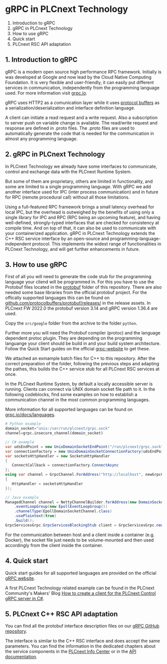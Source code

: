 # gRPC in PLCnext Technology

1. Introduction to gRPC
2. gRPC in PLCnext Technology
3. How to use gRPC
4. Quick start
5. PLCnext RSC API adaptation

## 1. Introduction to gRPC

gRPC is a modern open source high performance RPC framework. Initially is was developed at Google and now lead by the Cloud Native Computing Foundation. It is very flexible and user-friendly, it can easily put different services in communication, independently from the programming language used. For more information visit [grpc.io](https://grpc.io).

gRPC uses HTTP2 as a comunication layer while it uses [protocol buffers](https://developers.google.com/protocol-buffers/) as a serialization/deserialization and interface definition language.

A client can initiate a read request and a write request. Also a subscription to server push on variable change is available. The read/write request and response are defined in .proto files. The .proto files are used to automatically generate the code that is needed for the communication in almost any programming language.

## 2. gRPC in PLCnext Technology

In PLCnext Technology we already have some interfaces to communicate, control and exchange data with the PLCnext Runtime System.

But some of them are proprietary, others are limited in functionality, and some are limited to a single programming language.  With gRPC we add another interface used for IPC (inter process communication) and in future for RPC (remote procedural call) without all those limitations.

Using a full-featured RPC framework brings a small latency overhead for local IPC, but the overhead is outweighed by the benefits of using only a single library for IPC and RPC (RPC being an upcoming feature), and having well-defined, strongly-typed interfaces that are checked for consistency at compile time. And on top of that, it can also be used to communicate with your containerized application. gRPC in PLCnext Technology extends the C++ RSC service interface by an open-source and programming-language-independent protocol. This implements the widest range of functionalities in PLCnext Technology, and will get further enhancements in future.

## 3. How to use gRPC

First of all you will need to generate the code stub for the programming language your cliend will be programmed in. For this you have to use the Protobuf files located in the [protobuf](/protobuf) folder of this repository. There are also needed some base libraries from the official protobuf project. For the offically supported languages this can be found on [github.com/protocolbuffers/protobuf/releases/](https://github.com/protocolbuffers/protobuf/releases/) in the release assets. In PLCnext FW 2022.0 the protobuf version 3.14 and gRPC version 1.36.4 are used.

Copy the ``src/google`` folder from the archive to the folder ``python``.

Further more you will need the Protobuf compiler (protoc) and the language dependent protoc plugin. They are depending on the programming languange your client should be build in and your build system architecture. Follow the Quick Start guides on the official [grpc-website](https://grpc.io/docs/languages/) to get these.

We attached an exmample batch files for C++ to this repository. After the correct preparation of the folder, following the previous steps and adapting the pathes, this builds the C++ service stub for all PLCnext RSC services at once.

In the PLCnext Runtime System, by default a locally accessible server is running. Clients can connect via UNIX domain socket file path to it. In the following codeblocks, find some examples on how to establish a communication channel in the most common programming languages.

More information for all supported languages can be found on [grpc.io/docs/languages](https://grpc.io/docs/languages/).

```python
# Python example
domain_socket="unix:/var/run/plcnext/grpc.sock"
channel=grpc.insecure_channel(domain_socket)
```

```csharp
// C# example
var udsEndPoint = new UnixDomainSocketEndPoint("/run/plcnext/grpc.sock");
var connectionFactory = new UnixDomainSocketConnectionFactory(udsEndPoint);
var socketsHttpHandler = new SocketsHttpHandler
{
   ConnectCallback = connectionFactory.ConnectAsync
};
using var channel = GrpcChannel.ForAddress("http://localhost", newGrpcChannelOptions
{
   HttpHandler = socketsHttpHandler
});
```

```java
// Java example
ManagedChannel channel = NettyChannelBuilder.forAddress(new DomainSocketAddress("run/plcnext/grpc.sock"))
    .eventLoopGroup(new EpollEventLoopGroup())
    .channelType(EpollDomainSocketChannel.class)
    .usePlaintext(true)
    .build();
GrpcServicesGrpc.GrpcServicesBlockingStub client = GrpcServicesGrpc.newBlockingStub(channel);

```

For the communication between host and a client inside a container (e.g. Docker), the socket file just needs to be volume-mounted and then used accordingly from the client inside the container.

## 4. Quick start

Quick start guides for all supported languages are provided on the official [gRPC website](https://grpc.io/docs/languages/).

A first PLCnext Technology related example can be found in the PLCnext Community's Makers' Blog [How to create a client for the PLCnext Control gRPC server in C#](https://www.plcnext-community.net/makersblog/how-to-create-a-client-for-the-plcnext-control-grpc-server-in-c/).

## 5. PLCnext C++ RSC API adaptation

You can find all the protobuf interface description files on our [gRPC GitHub repository](TBD).

The interface is similar to the C++ RSC interface and does accept the same parameters. You can find the information in the dedicated chapters about the service components in the [PLCnext Info Center](https://www.plcnext.help/te/Service_Components/Service_Components.htm) or in the [API documentation](https://www.plcnext.help/te/Programming/Cpp/PLCnext_API_documentation.htm).
